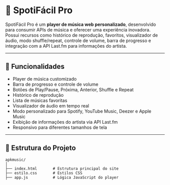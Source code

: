 # 🎵 SpotiFácil Pro

SpotiFácil Pro é um **player de música web personalizado**, desenvolvido para consumir APIs de música e oferecer uma experiência inovadora. Possui recursos como histórico de reprodução, favoritos, visualizador de áudio, modo shuffle/repeat, controle de volume, barra de progresso e integração com a API Last.fm para informações do artista.

---

## 📌 Funcionalidades

- Player de música customizado
- Barra de progresso e controle de volume
- Botões de Play/Pause, Próxima, Anterior, Shuffle e Repeat
- Histórico de reprodução
- Lista de músicas favoritas
- Visualizador de áudio em tempo real
- Modo personalizado para Spotify, YouTube Music, Deezer e Apple Music
- Exibição de informações do artista via API Last.fm
- Responsivo para diferentes tamanhos de tela

---

## 📂 Estrutura do Projeto

```plaintext
apkmusic/
│
├── index.html       # Estrutura principal do site
├── estilo.css       # Estilos CSS
├── app.js           # Lógica JavaScript do player
